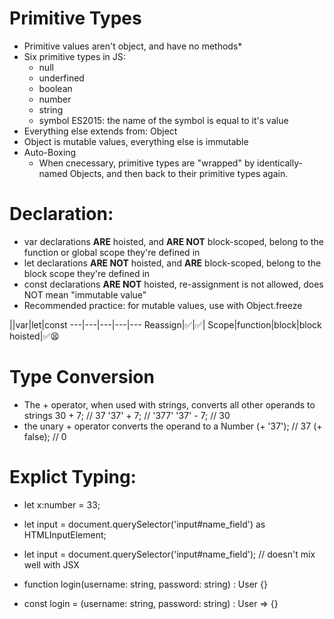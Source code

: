 # Primitive Types
* Primitive values aren't object, and have no methods*
* Six primitive types in JS:
    * null
    * underfined
    * boolean
    * number
    * string
    * symbol ES2015: the name of the symbol is equal to it's value
* Everything else extends from: Object 
* Object is mutable values, everything else is immutable
* Auto-Boxing
    * When cnecessary, primitive types are "wrapped" by identically-named Objects, and then back to their primitive types again.
# Declaration:
* var declarations **ARE** hoisted, and **ARE NOT** block-scoped, belong to the function or global scope they're defined in
* let declarations **ARE NOT** hoisted, and **ARE** block-scoped, belong to the block scope they're defined in
* const declarations **ARE NOT** hoisted, re-assignment is not allowed, does NOT mean "immutable value"
* Recommended practice: for mutable values, use with Object.freeze

||var|let|const
---|---|---|---|---
Reassign|✅|✅|
Scope|function|block|block
hoisted|✅😫

# Type Conversion
* The + operator, when used with strings, converts all other operands to strings
    30 + 7; // 37          '37' + 7; // '377'          '37' - 7;   // 30
* the unary + operator converts the operand to a Number
    (+ '37'); // 37             (+ false); // 0

# Explict Typing:
* let x:number = 33;
* let input = document.querySelector('input#name_field') as HTMLInputElement;
* let input = <HTMLInputElement>document.querySelector('input#name_field');  // doesn't mix well with JSX

* function login(username: string, password: string) : User {}
* const login = (username: string, password: string) : User => {}
